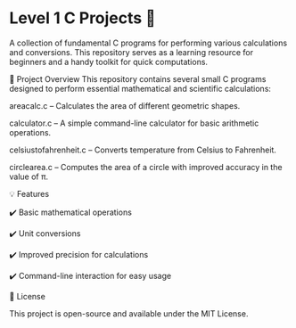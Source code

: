 # Level 1 C Projects 🚀

A collection of fundamental C programs for performing various calculations and conversions. This repository serves as a learning resource for beginners and a handy toolkit for quick computations.

📂 Project Overview
This repository contains several small C programs designed to perform essential mathematical and scientific calculations:

areacalc.c – Calculates the area of different geometric shapes.

calculator.c – A simple command-line calculator for basic arithmetic operations.

celsiustofahrenheit.c – Converts temperature from Celsius to Fahrenheit.

circlearea.c – Computes the area of a circle with improved accuracy in the value of π.

💡 Features

✔️ Basic mathematical operations

✔️ Unit conversions

✔️ Improved precision for calculations

✔️ Command-line interaction for easy usage

📜 License

This project is open-source and available under the MIT License.
